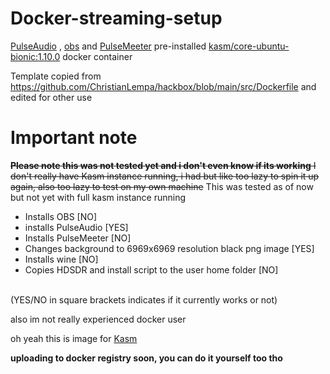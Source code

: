 # Docker-streaming-setup
[PulseAudio](https://github.com/pulseaudio/pulseaudio) , [obs](https://github.com/obsproject/obs-studio) and [PulseMeeter](https://github.com/theRealCarneiro/pulsemeeter#installation) pre-installed [kasm/core-ubuntu-bionic:1.10.0](https://hub.docker.com/r/kasmweb/core-ubuntu-bionic) docker container

Template copied from https://github.com/ChristianLempa/hackbox/blob/main/src/Dockerfile and edited for other use


# Important note
~~**Please note this was not tested yet and i don't even know if its working** I don't really have Kasm instance running, i had but like too lazy to spin it up again, also too lazy to test on my own machine~~ This was tested as of now but not yet with full kasm instance running

- Installs OBS [NO]
- installs PulseAudio [YES]
- Installs PulseMeeter [NO]
- Changes background to 6969x6969 resolution black png image [YES]
- Installs wine [NO]
- Copies HDSDR and install script to the user home folder [NO]
<br>
(YES/NO in square brackets indicates if it currently works or not)

also im not really experienced docker user

oh yeah this is image for [Kasm](https://www.kasmweb.com/)


**uploading to docker registry soon, you can do it yourself too tho**
